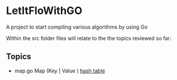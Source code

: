 # LetItFloWithGO

A project to start compiling various algorithms by using Go

Within the src folder files will relate to the  the topics reviewed so far:

## Topics 

- map.go   Map (Key | Value ) [hash table](https://go.dev/blog/maps)
